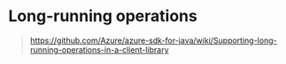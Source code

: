 # Long-running operations

> https://github.com/Azure/azure-sdk-for-java/wiki/Supporting-long-running-operations-in-a-client-library